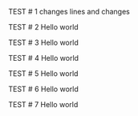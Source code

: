


TEST # 1
changes
lines
and changes


TEST # 2
Hello world


TEST # 3
Hello world


TEST # 4
Hello world

TEST # 5
Hello world

TEST # 6
Hello world

TEST # 7
Hello world
